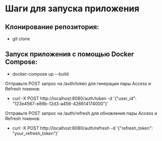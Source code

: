 # Шаги для запуска приложения

## Клонирование репозитория:

- git clone 

## Запуск приложения с помощью Docker Compose:

- docker-compose up --build



Отправьте POST запрос на /auth/token для генерации пары Access и Refresh токенов:
- curl -X POST http://localhost:8080/auth/token -d '{"user_id": "123e4567-e89b-12d3-a456-426614174000"}'

Отправьте POST запрос на /auth/refresh для обновления пары Access и Refresh токенов:
- curl -X POST http://localhost:8080/auth/refresh -d '{"refresh_token": "your_refresh_token"}'